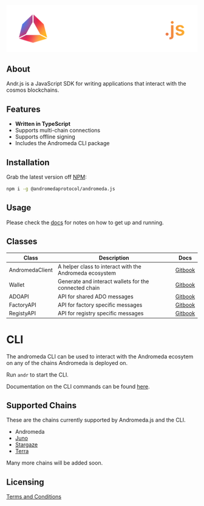 <p>&nbsp;</p>
<p align="center">
<img src="https://github.com/andromedaprotocol/andromeda.js/blob/development/image/andromeda-js-logo-light.png" width=800>
</p>

## About

Andr.js is a JavaScript SDK for writing applications that interact with the cosmos blockchains.

## Features

- **Written in TypeScript**
- Supports multi-chain connections
- Supports offline signing
- Includes the Andromeda CLI package

## Installation

Grab the latest version off [NPM](https://www.npmjs.com/package/@andromedaprotocol/andromeda.js/v/0.1.3):

```sh
npm i -g @andromedaprotocol/andromeda.js
```

## Usage

Please check the [docs](https://docs.andromedaprotocol.io/andromeda.js/) for notes on how to get up and running.

## Classes

|Class| Description | Docs|
|----------------------------------------------------------|-------------------------------------------------|------------------------------|
| AndromedaClient | A helper class to interact with the Andromeda ecosystem | [Gitbook](https://docs.andromedaprotocol.io/andromeda.js/classes/andromedaclient-class) |
| Wallet | Generate and interact wallets for the connected chain | [Gitbook](https://docs.andromedaprotocol.io/andromeda.js/classes/wallet-class) |
| ADOAPI | API for shared ADO messages|[Gitbook](https://docs.andromedaprotocol.io/andromeda.js/classes/api-classes)|
| FactoryAPI| API for factory specific messages | [Gitbook](https://docs.andromedaprotocol.io/andromeda.js/classes/api-classes/factoryapi)|
| RegistyAPI| API for registry specific messages | [Gitbook](https://docs.andromedaprotocol.io/andromeda.js/classes/api-classes/registryapi)|


# CLI

The andromeda CLI can be used to interact with the Andromeda ecosytem on any of the chains Andromeda is deployed on.

Run  `andr`  to start the CLI. 

Documentation on the CLI commands can be found [here](https://docs.andromedaprotocol.io/andromeda/andromeda-cli/introduction).

## Supported Chains

These are the chains currently supported by Andromeda.js and the CLI.

- Andromeda 
- [Juno](https://docs.junonetwork.io/juno/readme)
- [Stargaze](https://www.stargaze.zone)
- [Terra](https://docs.terra.money)


Many more chains will be added soon. 

## Licensing

[Terms and Conditions](https://github.com/andromedaprotocol/andromeda-core/blob/Add-Licensing/LICENSE/LICENSE.md)

